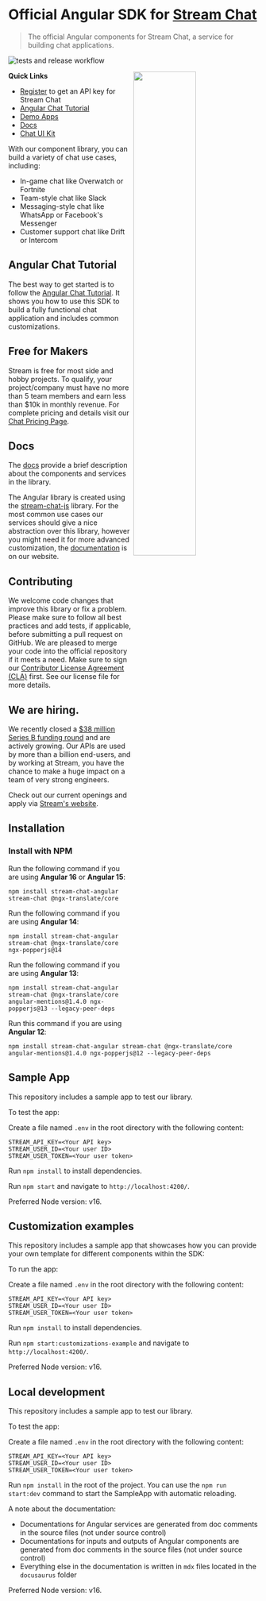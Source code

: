 # Official Angular SDK for [Stream Chat](https://getstream.io/chat/sdk/react/)

> The official Angular components for Stream Chat, a service for building chat applications.

![tests and release workflow](https://github.com/GetStream/stream-chat-angular/actions/workflows/workflow.yml/badge.svg)

<img align="right" src="https://getstream.imgix.net/images/chat/chattutorialart@3x.png?auto=format,enhance" width="50%" />

**Quick Links**

- [Register](https://getstream.io/chat/trial/) to get an API key for Stream Chat
- [Angular Chat Tutorial](https://getstream.io/chat/angular/tutorial/)
- [Demo Apps](https://getstream.io/chat/demos/)
- [Docs](https://getstream.io/chat/docs/sdk/angular/)
- [Chat UI Kit](https://getstream.io/chat/ui-kit/)

With our component library, you can build a variety of chat use cases, including:

- In-game chat like Overwatch or Fortnite
- Team-style chat like Slack
- Messaging-style chat like WhatsApp or Facebook's Messenger
- Customer support chat like Drift or Intercom

## Angular Chat Tutorial

The best way to get started is to follow the [Angular Chat Tutorial](https://getstream.io/chat/angular/tutorial/). It shows you how to use this SDK to build a fully functional chat application and includes common customizations.

## Free for Makers

Stream is free for most side and hobby projects. To qualify, your project/company must have no more than 5 team members and earn less than $10k in monthly revenue.
For complete pricing and details visit our [Chat Pricing Page](https://getstream.io/chat/pricing/).

## Docs

The [docs](https://getstream.io/chat/docs/sdk/angular/) provide a brief description about the components and services in the library.

The Angular library is created using the [stream-chat-js](https://github.com/getstream/stream-chat-js) library. For the most common use cases our services should give a nice abstraction over this library, however you might need it for more advanced customization, the [documentation](https://getstream.io/chat/docs/js/) is on our website.

## Contributing

We welcome code changes that improve this library or fix a problem. Please make sure to follow all best practices and add tests, if applicable, before submitting a pull request on GitHub. We are pleased to merge your code into the official repository if it meets a need. Make sure to sign our [Contributor License Agreement (CLA)](https://docs.google.com/forms/d/e/1FAIpQLScFKsKkAJI7mhCr7K9rEIOpqIDThrWxuvxnwUq2XkHyG154vQ/viewform) first. See our license file for more details.

## We are hiring.

We recently closed a [$38 million Series B funding round](https://techcrunch.com/2021/03/04/stream-raises-38m-as-its-chat-and-activity-feed-apis-power-communications-for-1b-users/) and are actively growing.
Our APIs are used by more than a billion end-users, and by working at Stream, you have the chance to make a huge impact on a team of very strong engineers.

Check out our current openings and apply via [Stream's website](https://getstream.io/team/#jobs).

## Installation

### Install with NPM

Run the following command if you are using **Angular 16** or **Angular 15**:

```shell
npm install stream-chat-angular stream-chat @ngx-translate/core
```

Run the following command if you are using **Angular 14**:

```shell
npm install stream-chat-angular stream-chat @ngx-translate/core ngx-popperjs@14
```

Run the following command if you are using **Angular 13**:

```shell
npm install stream-chat-angular stream-chat @ngx-translate/core angular-mentions@1.4.0 ngx-popperjs@13 --legacy-peer-deps
```

Run this command if you are using **Angular 12**:

```shell
npm install stream-chat-angular stream-chat @ngx-translate/core angular-mentions@1.4.0 ngx-popperjs@12 --legacy-peer-deps
```

## Sample App

This repository includes a sample app to test our library.

To test the app:

Create a file named `.env` in the root directory with the following content:

```
STREAM_API_KEY=<Your API key>
STREAM_USER_ID=<Your user ID>
STREAM_USER_TOKEN=<Your user token>
```

Run `npm install` to install dependencies.

Run `npm start` and navigate to `http://localhost:4200/`.

Preferred Node version: v16.

## Customization examples

This repository includes a sample app that showcases how you can provide your own template for different components within the SDK:

To run the app:

Create a file named `.env` in the root directory with the following content:

```
STREAM_API_KEY=<Your API key>
STREAM_USER_ID=<Your user ID>
STREAM_USER_TOKEN=<Your user token>
```

Run `npm install` to install dependencies.

Run `npm start:customizations-example` and navigate to `http://localhost:4200/`.

Preferred Node version: v16.

## Local development

This repository includes a sample app to test our library.

To test the app:

Create a file named `.env` in the root directory with the following content:

```
STREAM_API_KEY=<Your API key>
STREAM_USER_ID=<Your user ID>
STREAM_USER_TOKEN=<Your user token>
```

Run `npm install` in the root of the project. You can use the `npm run start:dev` command to start the SampleApp with automatic reloading.

A note about the documentation:

- Documentations for Angular services are generated from doc comments in the source files (not under source control)
- Documentations for inputs and outputs of Angular components are generated from doc comments in the source files (not under source control)
- Everything else in the documentation is written in `mdx` files located in the `docusaurus` folder

Preferred Node version: v16.
